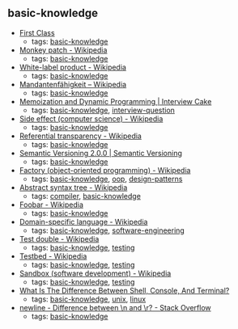 basic-knowledge 
---
* [First Class](http://wiki.c2.com/?FirstClass)
    * tags: [basic-knowledge](../tags/basic-knowledge.md)
* [Monkey patch - Wikipedia](https://en.wikipedia.org/wiki/Monkey_patch)
    * tags: [basic-knowledge](../tags/basic-knowledge.md)
* [White-label product - Wikipedia](https://en.wikipedia.org/wiki/White-label_product)
    * tags: [basic-knowledge](../tags/basic-knowledge.md)
* [Mandantenfähigkeit – Wikipedia](https://de.wikipedia.org/wiki/Mandantenf%C3%A4higkeit)
    * tags: [basic-knowledge](../tags/basic-knowledge.md)
* [Memoization and Dynamic Programming | Interview Cake](https://www.interviewcake.com/concept/python/memoization)
    * tags: [basic-knowledge](../tags/basic-knowledge.md), [interview-question](../tags/interview-question.md)
* [Side effect (computer science) - Wikipedia](https://en.wikipedia.org/wiki/Side_effect_%28computer_science%29)
    * tags: [basic-knowledge](../tags/basic-knowledge.md)
* [Referential transparency - Wikipedia](https://en.wikipedia.org/wiki/Referential_transparency)
    * tags: [basic-knowledge](../tags/basic-knowledge.md)
* [Semantic Versioning 2.0.0 | Semantic Versioning](http://semver.org/)
    * tags: [basic-knowledge](../tags/basic-knowledge.md)
* [Factory (object-oriented programming) - Wikipedia](https://en.wikipedia.org/wiki/Factory_(object-oriented_programming))
    * tags: [basic-knowledge](../tags/basic-knowledge.md), [oop](../tags/oop.md), [design-patterns](../tags/design-patterns.md)
* [Abstract syntax tree - Wikipedia](https://en.wikipedia.org/wiki/Abstract_syntax_tree)
    * tags: [compiler](../tags/compiler.md), [basic-knowledge](../tags/basic-knowledge.md)
* [Foobar - Wikipedia](https://en.wikipedia.org/wiki/Foobar)
    * tags: [basic-knowledge](../tags/basic-knowledge.md)
* [Domain-specific language - Wikipedia](https://en.wikipedia.org/wiki/Domain-specific_language)
    * tags: [basic-knowledge](../tags/basic-knowledge.md), [software-engineering](../tags/software-engineering.md)
* [Test double - Wikipedia](https://en.wikipedia.org/wiki/Test_double)
    * tags: [basic-knowledge](../tags/basic-knowledge.md), [testing](../tags/testing.md)
* [Testbed - Wikipedia](https://en.wikipedia.org/wiki/Testbed)
    * tags: [basic-knowledge](../tags/basic-knowledge.md), [testing](../tags/testing.md)
* [Sandbox (software development) - Wikipedia](https://en.wikipedia.org/wiki/Sandbox_(software_development))
    * tags: [basic-knowledge](../tags/basic-knowledge.md), [testing](../tags/testing.md)
* [What Is The Difference Between Shell, Console, And Terminal?](https://fossbytes.com/difference-between-shell-console-terminal/)
    * tags: [basic-knowledge](../tags/basic-knowledge.md), [unix](../tags/unix.md), [linux](../tags/linux.md)
* [newline - Difference between \n and \r? - Stack Overflow](http://stackoverflow.com/questions/1761051/difference-between-n-and-r)
    * tags: [basic-knowledge](../tags/basic-knowledge.md)
